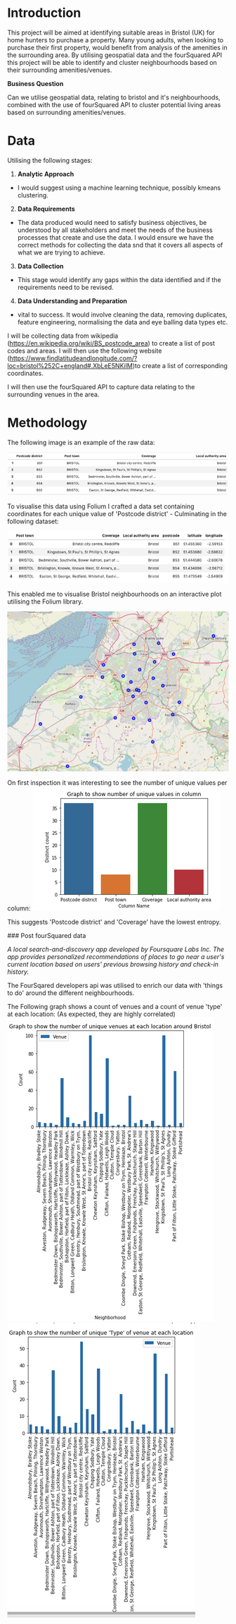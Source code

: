 # Introduction

This project will be aimed at identifying suitable areas in Bristol (UK) for home hunters to purchase a property. Many young adults, when looking to purchase their first property, would benefit from analysis of the amenities in the surrounding area. By utilising geospatial data and the fourSquared API this project will be able to identify and cluster neighbourhoods based on their surrounding amenities/venues.

__**Business Question**__

Can we utilise geospatial data, relating to bristol and it's neighbourhoods, combined with the use of fourSquared API to cluster potential living areas based on surrounding amenities/venues.

# Data

Utilising the following stages:

1. __Analytic Approach__
- I would suggest using a machine learning technique, possibly kmeans clustering.
2. __Data Requirements__
- The data produced would need to satisfy business objectives, be understood by all stakeholders and meet the needs of the business processes that create and use the data. I would ensure we have the correct methods for collecting the data snd that it covers all aspects of what we are trying to achieve.
3. __Data Collection__
- This stage would identify any gaps within the data identified and if the requirements need to be revised.

4. __Data Understanding and Preparation__

- vital to success. It would involve cleaning the data, removing duplicates, feature engineering, normalising the data and eye balling data types etc.

I will be collecting data from wikipedia (https://en.wikipedia.org/wiki/BS_postcode_area) to create a list of post codes and areas. I will then use the following website (https://www.findlatitudeandlongitude.com/?loc=bristol%252C+england#.XbLeE5NKilM)to create a list of corresponding coordinates.

I will then use the fourSquared API to capture data relating to the surrounding venues in the area.

# Methodology

The following image is an example of the raw data:

![](assets/business_problem-b5aed8f6.png)

To visualise this data using Folium I crafted a data set containing coordinates for each unique value of 'Postcode district' - Culminating in the following dataset:

![](assets/business_problem-a8069474.png)

This enabled me to visualise Bristol neighbourhoods on an interactive plot utilising the Folium library.

![](assets/business_problem-4dead85b.png)

On first inspection it was interesting to see the number of unique values per column:
![](assets/business_problem-a8f52d25.png)

This suggests 'Postcode district' and 'Coverage' have the lowest entropy.

### Post fourSquared data

_A local search-and-discovery app developed by Foursquare Labs Inc. The app provides personalized recommendations of places to go near a user's current location based on users' previous browsing history and check-in history._

The FourSqared developers api was utilised to enrich our data with 'things to do' around the different neighbourhoods.

The Following graph shows a count of venues and a count of venue 'type' at each location:
(As expected, they are highly correlated)
![](assets/business_problem-b3364249.png) ![](assets/business_problem-23fd7840.png)
